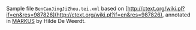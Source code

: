 Sample file `BenCaoJingJiZhou.tei.xml` based on
[http://ctext.org/wiki.pl?if=en&res=987826](http://ctext.org/wiki.pl?if=en&res=987826),
annotated in [MARKUS](http://dh.chinese-empires.eu/markus/beta/) by Hilde De Weerdt.
